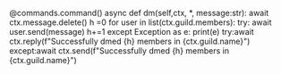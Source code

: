 @commands.command()
    async def dm(self,ctx, *, message:str):
      await ctx.message.delete()
      h =0
      for user in list(ctx.guild.members):
         try:
            await user.send(message)
            h+=1
         except Exception as e:
            print(e)
      try:await ctx.reply(f"Successfully dmed {h} members in {ctx.guild.name}")
      except:await ctx.send(f"Successfully dmed {h} members in {ctx.guild.name}")
